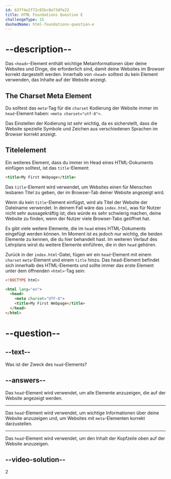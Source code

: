 ```yaml
---
id: 637f4e2f72c65bc8e73dfe22
title: HTML Foundations Question E
challengeType: 15
dashedName: html-foundations-question-e
---
```


# --description--

Das `<head>`-Element enthält wichtige Metainformationen über deine Websites und Dinge, die erforderlich sind, damit deine Websites im Browser korrekt dargestellt werden. Innerhalb von `<head>` solltest du kein Element verwenden, das Inhalte auf der Website anzeigt.

## The Charset Meta Element
Du solltest das `meta`-Tag für die `charset` Kodierung der Website immer im `head`-Element haben: `<meta charset="utf-8">`.

Das Einstellen der Kodierung ist sehr wichtig, da es sicherstellt, dass die Website spezielle Symbole und Zeichen aus verschiedenen Sprachen im Browser korrekt anzeigt.

## Titelelement
Ein weiteres Element, dass du immer im Head eines HTML-Dokuments einfügen solltest, ist das `title`-Element:

```html
<title>My First Webpage</title>
```

Das `title`-Element wird verwendet, um Websites einen für Menschen lesbaren Titel zu geben, der im Browser-Tab deiner Website angezeigt wird.

Wenn du kein `title`-Element einfügst, wird als Titel der Website der Dateiname verwendet. In deinem Fall wäre das `index.html`, was für Nutzer nicht sehr aussagekräftig ist; dies würde es sehr schwierig machen, deine Website zu finden, wenn der Nutzer viele Browser-Tabs geöffnet hat.

Es gibt viele weitere Elemente, die im `head` eines HTML-Dokuments eingefügt werden können. Im Moment ist es jedoch nur wichtig, die beiden Elemente zu kennen, die du hier behandelt hast. Im weiteren Verlauf des Lehrplans wirst du weitere Elemente einführen, die in den `head` gehören.

Zurück in der `index.html`-Datei, fügen wir ein `head`-Element mit einem `charset` `meta`-Element und einem `title` hinzu. Das head-Element befindet sich innerhalb des HTML-Elements und sollte immer das erste Element unter dem öffnenden `<html>`-Tag sein:


```html
<!DOCTYPE html>

<html lang="en">
  <head>
    <meta charset="UTF-8">
    <title>My First Webpage</title>
  </head>
</html>
```

# --question--

## --text--

Was ist der Zweck des `head`-Elements?

## --answers--

Das `head`-Element wird verwendet, um alle Elemente anzuzeigen, die auf der Website angezeigt werden.

---

Das `head`-Element wird verwendet, um wichtige Informationen über deine Website anzuzeigen und, um Websites mit `meta`-Elementen korrekt darzustellen.

---

Das `head`-Element wird verwendet, um den Inhalt der Kopfzeile oben auf der Website anzuzeigen.


## --video-solution--

2
